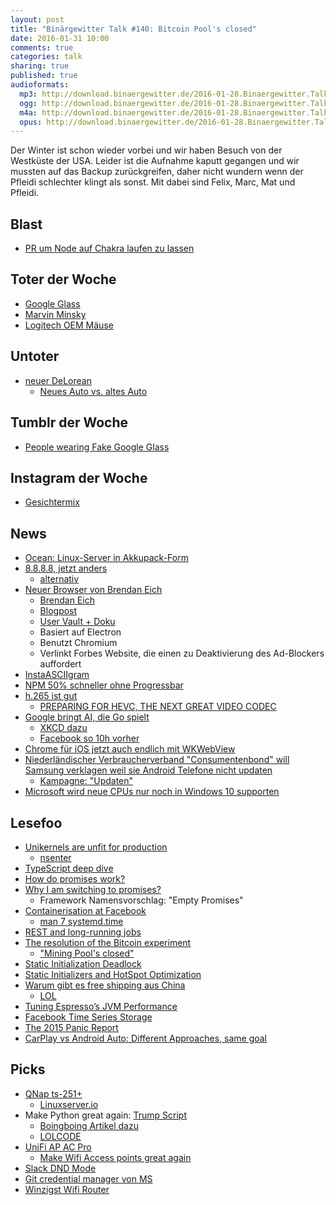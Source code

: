 ```yaml
---
layout: post
title: "Binärgewitter Talk #140: Bitcoin Pool's closed"
date: 2016-01-31 10:00
comments: true
categories: talk
sharing: true
published: true
audioformats:
  mp3: http://download.binaergewitter.de/2016-01-28.Binaergewitter.Talk.140.mp3
  ogg: http://download.binaergewitter.de/2016-01-28.Binaergewitter.Talk.140.ogg
  m4a: http://download.binaergewitter.de/2016-01-28.Binaergewitter.Talk.140.m4a
  opus: http://download.binaergewitter.de/2016-01-28.Binaergewitter.Talk.140.opus
---
```

Der Winter ist schon wieder vorbei und wir haben Besuch von der Westküste der USA. Leider ist die Aufnahme kaputt gegangen und wir mussten auf das Backup
zurückgreifen, daher nicht wundern wenn der Pfleidi schlechter klingt als sonst. Mit dabei sind Felix, Marc, Mat und Pfleidi.

## Blast

- [PR um Node auf Chakra laufen zu lassen](https://github.com/nodejs/node/pull/4765)

## Toter der Woche

- [Google Glass](http://arstechnica.com/gadgets/2016/01/google-turns-the-lights-out-on-glass-social-media-channels/)
- [Marvin Minsky](http://mobile.nytimes.com/2016/01/26/business/marvin-minsky-pioneer-in-artificial-intelligence-dies-at-88.html)
- [Logitech OEM Mäuse](http://www.anandtech.com/show/9984/logitech-exits-oem-mouse-market)

## Untoter

  - [neuer DeLorean]( http://www.heise.de/newsticker/meldung/Zurueck-in-die-Zukunft-Kultauto-DeLorean-DMC-12-soll-neu-aufgelegt-werden-3086007.html)
      * [Neues Auto vs. altes Auto](https://www.youtube.com/watch?v=fPF4fBGNK0U)

## Tumblr der Woche

- [People wearing Fake Google Glass](http://peoplewearingfakegoogleglass.tumblr.com/)

## Instagram der Woche

- [Gesichtermix](https://www.instagram.com/gesichtermix/)

## News

- [Ocean: Linux-Server in Akkupack-Form](http://www.computerbase.de/2016-01/ocean-ein-kleiner-linux-server-fuer-die-hosentasche/)
- [8.8.8.8, jetzt anders](https://bgpstream.com/event/17605)
    * [alternativ](http://news.softpedia.com/news/Google-s-Public-DNS-Hijacked-for-22-Minutes-432502.shtml)
- [Neuer Browser von Brendan Eich](https://brave.com/)
    * [Brendan Eich](https://en.wikipedia.org/wiki/Brendan_Eich)
    * [Blogpost](https://brave.com/blogpost_1.html )
    * [User Vault + Doku](https://github.com/brave/vault)
    * Basiert auf Electron
    * Benutzt Chromium
    * Verlinkt Forbes Website, die einen zu Deaktivierung des Ad-Blockers auffordert
- [InstaASCIIgram](https://twitter.com/mathias/status/692618062000951296)
- [NPM 50% schneller ohne Progressbar](https://github.com/npm/npm/issues/11283)
- [h.265 ist gut](http://www.bbc.co.uk/rd/blog/2016/01/h-dot-265-slash-hevc-vs-h-dot-264-slash-avc-50-percent-bit-rate-savings-verified)
    * [PREPARING FOR HEVC, THE NEXT GREAT VIDEO CODEC](http://www.digitaltrends.com/computing/h-265-hevc-encoding-explained/)
- [Google bringt AI, die Go spielt](http://googleresearch.blogspot.co.uk/2016/01/alphago-mastering-ancient-game-of-go.html)
    * [XKCD dazu](https://xkcd.com/1002/)
    * [Facebook so 10h vorher](https://twitter.com/ronenv/status/692442712243576837)
- [Chrome für iOS jetzt auch endlich mit WKWebView](http://techcrunch.com/2016/01/27/chrome-for-ios-now-faster-and-crashes-70-less-often/?ncid=rss)
- [Niederländischer Verbraucherverband "Consumentenbond" will Samsung verklagen weil sie Android Telefone nicht updaten](
http://www.computerbase.de/2016-01/update-politik-niederlaendischer-verbraucherverband-will-samsung-verklagen/)
    * [Kampagne: "Updaten"](http://www.consumentenbond.nl/campagnes/updaten/)
- [Microsoft wird neue CPUs nur noch in Windows 10 supporten](http://www.anandtech.com/show/9964/microsoft-to-only-support-new-processors-on-windows-10)

## Lesefoo

- [Unikernels are unfit for production](https://www.joyent.com/blog/unikernels-are-unfit-for-production)
    - [nsenter](https://twitter.com/rb2k/status/692373410429681664)
- [TypeScript deep dive](https://basarat.gitbooks.io/typescript/)
- [How do promises work?](http://robotlolita.me/2015/11/15/how-do-promises-work.html)
- [Why I am switching to promises?](https://spion.github.io/posts/why-i-am-switching-to-promises.html)
    * Framework Namensvorschlag: "Empty Promises"
- [Containerisation at Facebook](http://www.slideshare.net/Docker/aravindnarayanan-facebook140613153626phpapp02-37588997)
  * [man 7 systemd.time](http://www.freedesktop.org/software/systemd/man/systemd.time.html)
- [REST and long-running jobs](http://farazdagi.com/blog/2014/rest-long-running-jobs/)
- [The resolution of the Bitcoin experiment](https://medium.com/@octskyward/the-resolution-of-the-bitcoin-experiment-dabb30201f7)
    * ["Mining Pool's closed"](http://knowyourmeme.com/memes/pools-closed)
- [Static Initialization Deadlock](http://ternarysearch.blogspot.de/2013/07/static-initialization-deadlock.html)
- [Static Initializers and HotSpot Optimization](http://ternarysearch.blogspot.de/2012/12/static-initializers-and-hotspot.html)
- [Warum gibt es free shipping aus China](
https://www.washingtonpost.com/news/storyline/wp/2014/09/12/the-postal-service-is-losing-millions-a-year-to-help-you-buy-cheap-stuff-from-china/)
    * [LOL](http://romain.goyet.com/articles/free_shipping_from_china/)
- [Tuning Espresso’s JVM Performance](https://engineering.linkedin.com/blog/2016/01/tuning_espresso_jvm)
- [Facebook Time Series Storage](http://www.ioremap.net/2015/10/02/facebook-time-series-storage/)
- [The 2015 Panic Report](https://panic.com/blog/the-2015-panic-report/)
- [CarPlay vs Android Auto: Different Approaches, same goal](http://arstechnica.com/gadgets/2016/01/carplay-vs-android-auto-different-approaches-same-goal/)

## Picks

- [QNap ts-251+](https://www.qnap.com/i/useng/product/model.php?II=195)
    * [Linuxserver.io](https://www.linuxserver.io/index.php/docker-list/)
- Make Python great again: [Trump Script](http://samshadwell.github.io/TrumpScript/)
    * [Boingboing Artikel dazu](http://boingboing.net/2016/01/21/trumpscript-a-programming-lan.html)
    * [LOLCODE](https://en.wikipedia.org/wiki/LOLCODE)
- [UniFi AP AC Pro](https://www.ubnt.com/unifi/unifi-ap-ac-pro/)
    * [Make Wifi Access points great again](http://arstechnica.com/gadgets/2015/10/review-ubiquiti-unifi-made-me-realize-how-terrible-consumer-wi-fi-gear-is/)
- [Slack DND Mode](http://slackhq.com/post/135387122640/do-not-disturb)
- [Git credential manager von MS](https://github.com/Microsoft/Git-Credential-Manager-for-Windows)
- [Winzigst Wifi Router](http://hackaday.com/2016/01/27/cheap-wifi-devices-are-hardware-hacker-gold)
